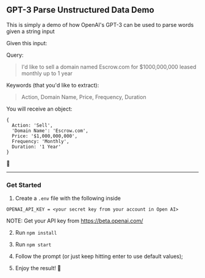 ## GPT-3 Parse Unstructured Data Demo

This is simply a demo of how OpenAI's GPT-3 can be used to parse words given a string input

Given this input:

Query:
> I'd like to sell a domain named Escrow.com for $1000,000,000 leased monthly up to 1 year

Keywords (that you'd like to extract):
> Action, Domain Name, Price, Frequency, Duration

You will receive an object:

```
{
  Action: 'Sell',
  'Domain Name': 'Escrow.com',
  Price: '$1,000,000,000',
  Frequency: 'Monthly',
  Duration: '1 Year'
}
```

🤯

-----------------------------------------------------------------------

### Get Started
1. Create a `.env` file with the following inside
```
OPENAI_API_KEY = <your secret key from your account in Open AI>
```

NOTE: Get your API key from https://beta.openai.com/

2. Run `npm install`

3. Run `npm start`

4. Follow the prompt (or just keep hitting enter to use default values);

5. Enjoy the result! 🥳
